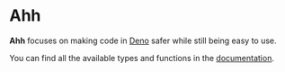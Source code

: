 # Ahh

**Ahh** focuses on making code in [Deno] safer while still being easy to use.

You can find all the available types and functions in the [documentation].

[Deno]: https://github.com/denoland/deno
[documentation]: https://doc.deno.land/https/deno.land/x/ahh/mod.ts
